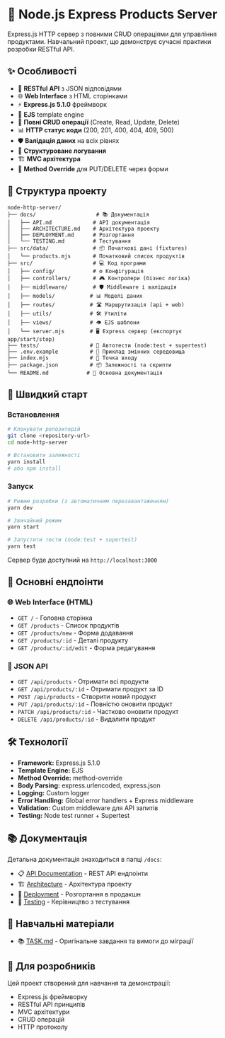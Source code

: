 # 🚀 Node.js Express Products Server

Express.js HTTP сервер з повними CRUD операціями для управління продуктами. Навчальний проект, що демонструє сучасні практики розробки RESTful API.

## ✨ Особливості

- 🎯 **RESTful API** з JSON відповідями
- 🌐 **Web Interface** з HTML сторінками
- ⚡ **Express.js 5.1.0** фреймворк
- 🎨 **EJS** template engine
- 🔄 **Повні CRUD операції** (Create, Read, Update, Delete)
- 📊 **HTTP статус коди** (200, 201, 400, 404, 409, 500)
- 🛡️ **Валідація даних** на всіх рівнях
- 📝 **Структуроване логування**
- 🏗️ **MVC архітектура**
- 🚦 **Method Override** для PUT/DELETE через форми

## 📁 Структура проекту

```
node-http-server/
├── docs/                   # 📚 Документація
│   ├── API.md             # API документація
│   ├── ARCHITECTURE.md    # Архітектура проекту
│   ├── DEPLOYMENT.md      # Розгортання
│   └── TESTING.md         # Тестування
├── src/data/              # 📦 Початкові дані (fixtures)
│   └── products.mjs       # Початковий список продуктів
├── src/                   # 💻 Код програми
│   ├── config/            # ⚙️ Конфігурація
│   ├── controllers/       # 🎮 Контролери (бізнес логіка)
│   ├── middleware/        # 🛡️ Middleware і валідація
│   ├── models/           # 📊 Моделі даних
│   ├── routes/           # 🛣️ Маршрутизація (api + web)
│   ├── utils/            # 🛠️ Утиліти
│   ├── views/            # 👁️ EJS шаблони
│   └── server.mjs        # 🖥️ Express сервер (експортує app/start/stop)
├── tests/                # 🧪 Автотести (node:test + supertest)
├── .env.example          # 🔐 Приклад змінних середовища
├── index.mjs             # 🚪 Точка входу
├── package.json          # 📦 Залежності та скрипти
└── README.md            # 📖 Основна документація
```

## 🚀 Швидкий старт

### Встановлення

```bash
# Клонувати репозиторій
git clone <repository-url>
cd node-http-server

# Встановити залежності
yarn install
# або npm install
```

### Запуск

```bash
# Режим розробки (з автоматичним перезавантаженням)
yarn dev

# Звичайний режим
yarn start

# Запустити тести (node:test + supertest)
yarn test
```

Сервер буде доступний на `http://localhost:3000`

## 📍 Основні ендпоінти

### 🌐 Web Interface (HTML)

- `GET /` - Головна сторінка
- `GET /products` - Список продуктів
- `GET /products/new` - Форма додавання
- `GET /products/:id` - Деталі продукту
- `GET /products/:id/edit` - Форма редагування

### 📱 JSON API

- `GET /api/products` - Отримати всі продукти
- `GET /api/products/:id` - Отримати продукт за ID
- `POST /api/products` - Створити новий продукт
- `PUT /api/products/:id` - Повністю оновити продукт
- `PATCH /api/products/:id` - Частково оновити продукт
- `DELETE /api/products/:id` - Видалити продукт

## 🛠️ Технології

- **Framework:** Express.js 5.1.0
- **Template Engine:** EJS
- **Method Override:** method-override
- **Body Parsing:** express.urlencoded, express.json
- **Logging:** Custom logger
- **Error Handling:** Global error handlers + Express middleware
- **Validation:** Custom middleware для API запитів
- **Testing:** Node test runner + Supertest

## 📚 Документація

Детальна документація знаходиться в папці `/docs`:

- 📋 [API Documentation](docs/API.md) - REST API ендпоінти
- 🏗️ [Architecture](docs/ARCHITECTURE.md) - Архітектура проекту
- 🚀 [Deployment](docs/DEPLOYMENT.md) - Розгортання в продакшн
- 🧪 [Testing](docs/TESTING.md) - Керівництво з тестування

## 📝 Навчальні матеріали

- 📚 [TASK.md](TASK.md) - Оригінальне завдання та вимоги до міграції

## 🤝 Для розробників

Цей проект створений для навчання та демонстрації:

- Express.js фреймворку
- RESTful API принципів
- MVC архітектури
- CRUD операцій
- HTTP протоколу
